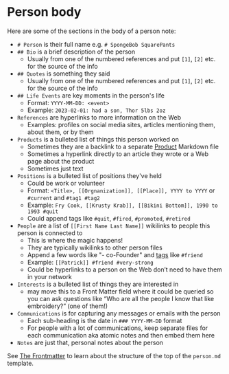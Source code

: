 # Person body

Here are some of the sections in the body of a person note:

- `# Person` is their full name e.g. `# SpongeBob SquarePants`
- `## Bio` is a brief description of the person
    - Usually from one of the numbered references and put `[1]`, `[2]` etc. for the source of the info
- `## Quotes` is something they said
    - Usually from one of the numbered references and put `[1]`, `[2]` etc. for the source of the info
- `## Life Events` are key moments in the person's life
    - Format: `YYYY-MM-DD: <event>`
    - Example: `2023-02-01: had a son, Thor 5lbs 2oz`
- `References` are hyperlinks to more information on the Web
    - Examples: profiles on social media sites, articles mentioning them, about them, or by them
- `Products` is a bulleted list of things this person worked on
    - Sometimes they are a backlink to a separate [Product](../templates/Product.md) Markdown file
    - Sometimes a hyperlink directly to an article they wrote or a Web page about the product
    - Sometimes just text
- `Positions` is a bulleted list of positions they've held
    - Could be work or volunteer
    - Format: `<Title>, [[Orgnanization]], [[Place]], YYYY to YYYY` or `#current` and `#tag1 #tag2`
    - Example: `Fry Cook, [[Krusty Krab]], [[Bikini Bottom]], 1990 to 1993 #quit`
    - Could append tags like `#quit`, `#fired`, `#promoted`, `#retired` 
- `People` are a list of `[[First Name Last Name]]` wikilinks to people this person is connected to
    - This is where the magic happens!
    - They are typically wikilinks to other person files
    - Append a few words like "- co-Founder" and [tags](tags.md) like `#friend`
    - Example: `[[Patrick]] #friend #very-strong`
    - Could be hyperlinks to a person on the Web don’t need to have them in your network
- `Interests` is a bulleted list of things they are interested in
    - may move this to a Front Matter field where it could be queried so you can ask questions like “Who are all the people I know that like embroidery?” (one of them!)
- `Communications` is for capturing any messages or emails with the person
    - Each sub-heading is the date in `### YYYY-MM-DD` format
    - For people with a lot of communications, keep separate files for each communication aka atomic notes and then embed them here
- `Notes` are just that, personal notes about the person

See [The Frontmatter](person_frontmatter.md) to learn about the structure of the top of the `person.md` template.
